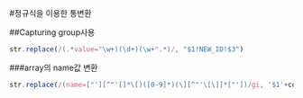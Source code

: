 #정규식을 이용한 통변환


##Capturing group사용

```javascript
str.replace(/(.*value="\w+)(\d+)(\w+".*)/, "$1!NEW_ID!$3")
```

###array의 name값 변환
```javascript
str.replace(/(name=["'][^"'[]*\[)([0-9]*)(\][^"'\[\]]*["'])/gi, '$1'+count_temp+'$3');
```

